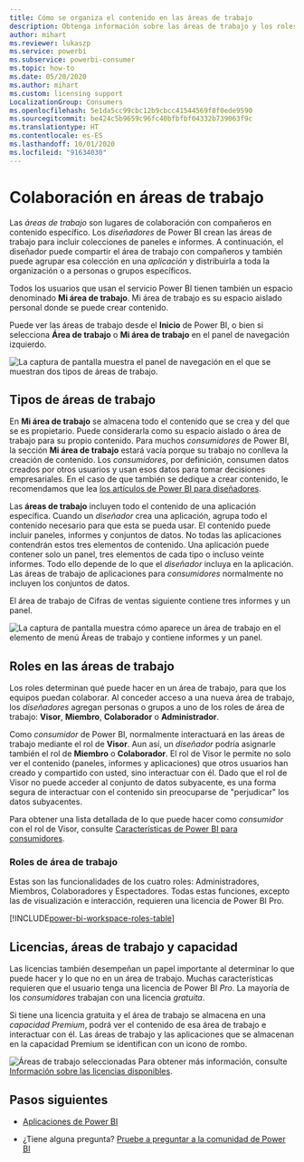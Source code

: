 ```yaml
---
title: Cómo se organiza el contenido en las áreas de trabajo
description: Obtenga información sobre las áreas de trabajo y los roles de área de trabajo.
author: mihart
ms.reviewer: lukaszp
ms.service: powerbi
ms.subservice: powerbi-consumer
ms.topic: how-to
ms.date: 05/20/2020
ms.author: mihart
ms.custom: licensing support
LocalizationGroup: Consumers
ms.openlocfilehash: 5e1da5cc99cbc12b9cbcc41544569f8f0ede9590
ms.sourcegitcommit: be424c5b9659c96fc40bfbfbf04332b739063f9c
ms.translationtype: HT
ms.contentlocale: es-ES
ms.lasthandoff: 10/01/2020
ms.locfileid: "91634030"
---
```

# <a name="collaborate-in-workspaces"></a>Colaboración en áreas de trabajo

 Las *áreas de trabajo* son lugares de colaboración con compañeros en contenido específico. Los *diseñadores* de Power BI crean las áreas de trabajo para incluir colecciones de paneles e informes. A continuación, el diseñador puede compartir el área de trabajo con compañeros y también puede agrupar esa colección en una *aplicación* y distribuirla a toda la organización o a personas o grupos específicos. 

 Todos los usuarios que usan el servicio Power BI tienen también un espacio denominado **Mi área de trabajo**.  Mi área de trabajo es su espacio aislado personal donde se puede crear contenido.

 Puede ver las áreas de trabajo desde el **Inicio** de Power BI, o bien si selecciona **Área de trabajo** o **Mi área de trabajo** en el panel de navegación izquierdo.

 ![La captura de pantalla muestra el panel de navegación en el que se muestran dos tipos de áreas de trabajo.](media/end-user-workspaces/power-bi-home.png)

## <a name="types-of-workspaces"></a>Tipos de áreas de trabajo
En **Mi área de trabajo** se almacena todo el contenido que se crea y del que se es propietario. Puede considerarla como su espacio aislado o área de trabajo para su propio contenido. Para muchos *consumidores* de Power BI, la sección **Mi área de trabajo** estará vacía porque su trabajo no conlleva la creación de contenido. Los *consumidores*, por definición, consumen datos creados por otros usuarios y usan esos datos para tomar decisiones empresariales. En el caso de que también se dedique a crear contenido, le recomendamos que lea [los artículos de Power BI para diseñadores](../create-reports/index.yml).

Las **áreas de trabajo** incluyen todo el contenido de una aplicación específica. Cuando un *diseñador* crea una aplicación, agrupa todo el contenido necesario para que esta se pueda usar. El contenido puede incluir paneles, informes y conjuntos de datos. No todas las aplicaciones contendrán estos tres elementos de contenido. Una aplicación puede contener solo un panel, tres elementos de cada tipo o incluso veinte informes. Todo ello depende de lo que el *diseñador* incluya en la aplicación. Las áreas de trabajo de aplicaciones para *consumidores* normalmente no incluyen los conjuntos de datos.

El área de trabajo de Cifras de ventas siguiente contiene tres informes y un panel. 

![La captura de pantalla muestra cómo aparece un área de trabajo en el elemento de menú Áreas de trabajo y contiene informes y un panel.](media/end-user-workspaces/power-bi-app-workspace.png)

## <a name="roles-in-the-workspaces"></a>Roles en las áreas de trabajo

Los roles determinan qué puede hacer en un área de trabajo, para que los equipos puedan colaborar.  Al conceder acceso a una nueva área de trabajo, los *diseñadores* agregan personas o grupos a uno de los roles de área de trabajo: **Visor**, **Miembro**, **Colaborador** o **Administrador**. 


Como *consumidor* de Power BI, normalmente interactuará en las áreas de trabajo mediante el rol de **Visor**. Aun así, un *diseñador* podría asignarle también el rol de **Miembro** o **Colaborador**. El rol de Visor le permite no solo ver el contenido (paneles, informes y aplicaciones) que otros usuarios han creado y compartido con usted, sino interactuar con él. Dado que el rol de Visor no puede acceder al conjunto de datos subyacente, es una forma segura de interactuar con el contenido sin preocuparse de "perjudicar" los datos subyacentes.


Para obtener una lista detallada de lo que puede hacer como *consumidor* con el rol de Visor, consulte [Características de Power BI para consumidores](end-user-features.md).


### <a name="workspace-roles"></a>Roles de área de trabajo

Estas son las funcionalidades de los cuatro roles: Administradores, Miembros, Colaboradores y Espectadores. Todas estas funciones, excepto las de visualización e interacción, requieren una licencia de Power BI Pro.

[!INCLUDE[power-bi-workspace-roles-table](../includes/power-bi-workspace-roles-table.md)]

## <a name="licensing-workspaces-and-capacity"></a>Licencias, áreas de trabajo y capacidad
Las licencias también desempeñan un papel importante al determinar lo que puede hacer y lo que no en un área de trabajo. Muchas características requieren que el usuario tenga una licencia de Power BI *Pro*. La mayoría de los *consumidores* trabajan con una licencia *gratuita*. 

Si tiene una licencia gratuita y el área de trabajo se almacena en una *capacidad Premium*, podrá ver el contenido de esa área de trabajo e interactuar con él. Las áreas de trabajo y las aplicaciones que se almacenan en la capacidad Premium se identifican con un icono de rombo.

![Áreas de trabajo seleccionadas](media/end-user-workspaces/power-bi-diamond.png) Para obtener más información, consulte [Información sobre las licencias disponibles](end-user-license.md).



## <a name="next-steps"></a>Pasos siguientes
* [Aplicaciones de Power BI](end-user-apps.md)    

* ¿Tiene alguna pregunta? [Pruebe a preguntar a la comunidad de Power BI](https://community.powerbi.com/)

